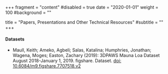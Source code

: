 +++
fragment = "content"
#disabled = true
date = "2020-01-01"
weight = 100
#background = ""

title = "Papers, Presentations and Other Technical Resources"
#subtitle = ""
+++


#### Datasets

* Maull, Keith; Ameko, Agbeli; Salas, Katalina; Humphries, Jonathan; Wagena, Moges; Easton, Zachary (2019): 3DPAWS Mauna Loa Dataset August 2018-January 1, 2019. figshare. Dataset. [doi: 10.6084/m9.figshare.7707518.v2](https://doi.org/10.6084/m9.figshare.7707518.v2)
